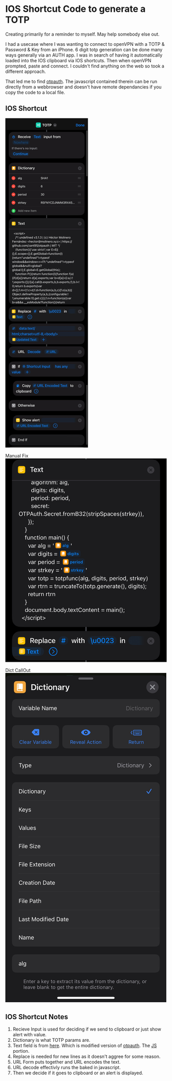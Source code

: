 # IOS Shortcut Code to generate a TOTP

Creating primarily for a reminder to myself. May help somebody else out.

I had a usecase where I was wanting to connect to openVPN with a TOTP & Password & Key from an iPhone. 6 digit totp generation can be done many ways generally via an AUTH app. I was in search of having it automatically loaded into the IOS clipboard via IOS shortcuts. Then when openVPN prompted, paste and connect. I couldn't find anything on the web so took a different approach.

That led me to find [otpauth](https://github.com/hectorm/otpauth). The javascript contained therein can be run directly from a webbrowser and doesn't have remote dependancies if you copy the code to a local file.

## IOS Shortcut

![Shortcut][IOS_Shortcut]

Manual Fix
![JS][JS]

Dict CallOut
![Dict][Dict]

[IOS_Shortcut]: images/IOS_Shortcut.jpeg
[JS]: images/JS_Manual_Fix.jpeg
[Dict]: images/DictionaryKey.jpeg

## IOS Shortcut Notes
1. Recieve Input is used for deciding if we send to clipboard or just show alert with value.
2. Dictionary is what TOTP params are.
3. Text field is from [here](https://github.com/njobrien1006/otpauth_ios_shortcut/blob/main/JavaScript). Which is modified version of [otpauth](https://otpauth.molinero.dev/). The [JS](https://cdn.jsdelivr.net/npm/otpauth/dist/otpauth.esm.min.js) portion.
4. Replace is needed for new lines as it doesn't aggree for some reason.
5. URL Form puts together and URL encodes the text.
6. URL decode effectivly runs the baked in javascript.
7. Then we decide if it goes to clipboard or an alert is displayed.

